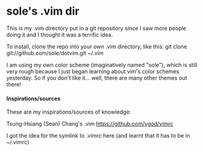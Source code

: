 sole's .vim dir
===============

This is my .vim directory put in a git repository since I saw more people doing it and I thought it was a terrific idea.

To install, clone the repo into your own .vim directory, like this:
	git clone git://github.com/sole/dotvim.git ~/.vim

I am using my own color scheme (imaginatively named "sole"), which is still very rough because I just began learning about vim's color schemes yesterday.
So if you don't like it... well, there are many other themes out there!

#### Inspirations/sources ####

These are my inspirations/sources of knowledge:

Tsung-Hsiang (Sean) Chang's .vim
https://github.com/vgod/vimrc

I got the idea for the symlink to .vimrc here (and learnt that it has to be in ~/.vimrc)
